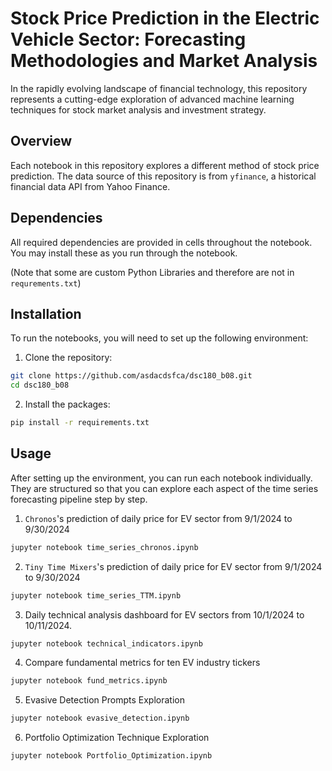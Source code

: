 # Stock Price Prediction in the Electric Vehicle Sector: Forecasting Methodologies and Market Analysis
In the rapidly evolving landscape of financial technology, this repository represents a cutting-edge exploration of advanced machine learning techniques for stock market analysis and investment strategy.

## Overview
Each notebook in this repository explores a different method of stock price prediction.
The data source of this repository is from `yfinance`, a historical financial data API from Yahoo Finance.

## Dependencies

All required dependencies are provided in cells throughout the notebook. You may install these as you run through the notebook.

(Note that some are custom Python Libraries and therefore are not in ```requrements.txt```)

## Installation
To run the notebooks, you will need to set up the following environment:

1. Clone the repository:
```bash
git clone https://github.com/asdacdsfca/dsc180_b08.git
cd dsc180_b08
```

2. Install the packages:
```bash
pip install -r requirements.txt
```

## Usage
After setting up the environment, you can run each notebook individually. They are structured so that you can explore each aspect of the time series forecasting pipeline step by step.

1.  ```Chronos```'s prediction of daily price for EV sector from 9/1/2024 to 9/30/2024
```bash
jupyter notebook time_series_chronos.ipynb
```

2. ```Tiny Time Mixers```'s prediction of daily price for EV sector from 9/1/2024 to 9/30/2024
```bash
jupyter notebook time_series_TTM.ipynb
```

3. Daily technical analysis dashboard for EV sectors from 10/1/2024 to 10/11/2024.
```bash
jupyter notebook technical_indicators.ipynb
```

4. Compare fundamental metrics for ten EV industry tickers
```bash
jupyter notebook fund_metrics.ipynb
```

5. Evasive Detection Prompts Exploration
```bash
jupyter notebook evasive_detection.ipynb
```

6. Portfolio Optimization Technique Exploration
```bash
jupyter notebook Portfolio_Optimization.ipynb
``` 

